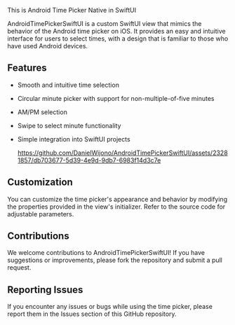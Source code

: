 This is Android Time Picker Native in SwiftUI 

AndroidTimePickerSwiftUI is a custom SwiftUI view that mimics the behavior of the Android time picker on iOS. It provides an easy and intuitive interface for users to select times, with a design that is familiar to those who have used Android devices.

## Features

- Smooth and intuitive time selection
- Circular minute picker with support for non-multiple-of-five minutes
- AM/PM selection
- Swipe to select minute functionality
- Simple integration into SwiftUI projects

  https://github.com/DanielWijono/AndroidTimePickerSwiftUI/assets/23281857/db703677-5d39-4e9d-9db7-6983f14d3c7e

## Customization

You can customize the time picker's appearance and behavior by modifying the properties provided in the view's initializer. Refer to the source code for adjustable parameters.

## Contributions

We welcome contributions to AndroidTimePickerSwiftUI! If you have suggestions or improvements, please fork the repository and submit a pull request.

## Reporting Issues

If you encounter any issues or bugs while using the time picker, please report them in the Issues section of this GitHub repository.




